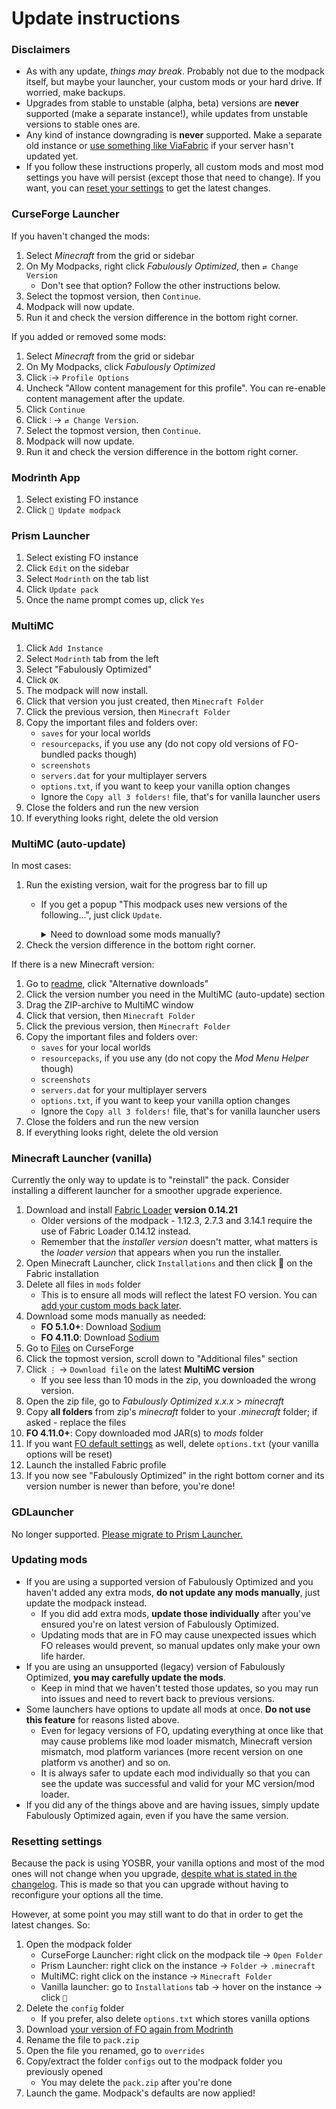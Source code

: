 # Update instructions

### Disclaimers

- As with any update, *things may break*. Probably not due to the modpack itself, but maybe your launcher, your custom mods or your hard drive. If worried, make backups.
- Upgrades from stable to unstable (alpha, beta) versions are **never** supported (make a separate instance!), while updates from unstable versions to stable ones are.
- Any kind of instance downgrading is **never** supported. Make a separate old instance or [use something like ViaFabric](chat-reporting-faq.md#but-my-favorite-server-requires-1.19) if your server hasn't updated yet.
- If you follow these instructions properly, all custom mods and most mod settings you have will persist (except those that need to change). If you want, you can [reset your settings](#resetting-settings) to get the latest changes.

### CurseForge Launcher

If you haven't changed the mods:

1. Select _Minecraft_ from the grid or sidebar
2. On My Modpacks, right click _Fabulously Optimized_, then `⇄ Change Version`
   * Don't see that option? Follow the other instructions below.
3. Select the topmost version, then `Continue`.
4. Modpack will now update.
5. Run it and check the version difference in the bottom right corner.

If you added or removed some mods:

1. Select _Minecraft_ from the grid or sidebar
2. On My Modpacks, click _Fabulously Optimized_
3. Click `⫶`→ `Profile Options`
4. Uncheck "Allow content management for this profile". You can re-enable content management after the update.
5. Click `Continue`
6. Click `⫶` → `⇄ Change Version`.
7. Select the topmost version, then `Continue`.
8. Modpack will now update.
9. Run it and check the version difference in the bottom right corner.

### Modrinth App

1. Select existing FO instance
2. Click `🔄 Update modpack`

### Prism Launcher

1. Select existing FO instance
2. Click `Edit` on the sidebar
3. Select `Modrinth` on the tab list
4. Click `Update pack`
5. Once the name prompt comes up, click `Yes`

### MultiMC

1. Click `Add Instance`
2. Select `Modrinth` tab from the left
3. Select "Fabulously Optimized"
4. Click `OK`
5. The modpack will now install.
6. Click that version you just created, then `Minecraft Folder`
7. Click the previous version, then `Minecraft Folder`
8. Copy the important files and folders over:
   * `saves` for your local worlds
   * `resourcepacks`, if you use any (do not copy old versions of FO-bundled packs though)
   * `screenshots`
   * `servers.dat` for your multiplayer servers
   * `options.txt`, if you want to keep your vanilla option changes
   * Ignore the `Copy all 3 folders!` file, that's for vanilla launcher users 
9. Close the folders and run the new version
10. If everything looks right, delete the old version

### MultiMC (auto-update)

In most cases:

1. Run the existing version, wait for the progress bar to fill up
   * If you get a popup "This modpack uses new versions of the following...", just click `Update`.
       <details>
          <summary>Need to download some mods manually?</summary>
          If you get asked to download a specific jar, it means I am not allowed to bundle it and you must add it manually:

        1. Copy and paste the given address to your browser
        2. Click `Cancel Launch`
        3. Click `Download` on the mod
        4. On MultiMC, click on the instance, then click `View Mods`
        5. Drag the downloaded mod into the mod list
        6. Click `Launch`
  
      </details>
2. Check the version difference in the bottom right corner.

If there is a new Minecraft version:

1. Go to [readme](https://github.com/Fabulously-Optimized/fabulously-optimized#downloads), click "Alternative downloads"
2. Click the version number you need in the MultiMC (auto-update) section
3. Drag the ZIP-archive to MultiMC window
4. Click that version, then `Minecraft Folder`
5. Click the previous version, then `Minecraft Folder`
6. Copy the important files and folders over:
   * `saves` for your local worlds
   * `resourcepacks`, if you use any (do not copy the _Mod Menu Helper_ though)
   * `screenshots`
   * `servers.dat` for your multiplayer servers
   * `options.txt`, if you want to keep your vanilla option changes
   * Ignore the `Copy all 3 folders!` file, that's for vanilla launcher users 
7. Close the folders and run the new version
8. If everything looks right, delete the old version

### Minecraft Launcher (vanilla)

Currently the only way to update is to "reinstall" the pack. Consider installing a different launcher for a smoother upgrade experience.

1. Download and install [Fabric Loader](https://fabricmc.net/use/) **version 0.14.21**
   * Older versions of the modpack - 1.12.3, 2.7.3 and 3.14.1 require the use of Fabric Loader 0.14.12 instead.
   * Remember that the _installer version_ doesn't matter, what matters is the _loader version_ that appears when you run the installer.
2. Open Minecraft Launcher, click `Installations` and then click 📂 on the Fabric installation
3. Delete all files in `mods` folder
   * This is to ensure all mods will reflect the latest FO version. You can [add your custom mods back later](adding-more-mods.md).
4. Download some mods manually as needed:
   * **FO 5.1.0+**: Download [Sodium](https://modrinth.com/mod/sodium/version/mc1.20-0.4.10)
   * **FO 4.11.0**: Download [Sodium](https://modrinth.com/mod/sodium/version/mc1.19.4-0.4.10)
5. Go to [Files](https://www.curseforge.com/minecraft/modpacks/fabulously-optimized/files) on CurseForge
6. Click the topmost version, scroll down to "Additional files" section
7. Click `⋮` → `Download file` on the latest **MultiMC version**
   * If you see less than 10 mods in the zip, you downloaded the wrong version.  
8. Open the zip file, go to _Fabulously Optimized x.x.x_ > _minecraft_
9. Copy **all folders** from zip's _minecraft_ folder to your _.minecraft_ folder; if asked - replace the files
10. **FO 4.11.0+**: Copy downloaded mod JAR(s) to _mods_ folder
11. If you want [FO default settings](changed-options.md) as well, delete `options.txt` (your vanilla options will be reset)
12. Launch the installed Fabric profile
13. If you now see "Fabulously Optimized" in the right bottom corner and its version number is newer than before, you're done!

### GDLauncher

No longer supported. [Please migrate to Prism Launcher.](install-instructions.md#gdlauncher)

### Updating mods

* If you are using a supported version of Fabulously Optimized and you haven't added any extra mods, **do not update any mods manually**, just update the modpack instead.
   * If you did add extra mods, **update those individually** after you've ensured you're on latest version of Fabulously Optimized.
   * Updating mods that are in FO may cause unexpected issues which FO releases would prevent, so manual updates only make your own life harder.
* If you are using an unsupported (legacy) version of Fabulously Optimized, **you may carefully update the mods**.
   * Keep in mind that we haven't tested those updates, so you may run into issues and need to revert back to previous versions.
* Some launchers have options to update all mods at once. **Do not use this feature** for reasons listed above.
    * Even for legacy versions of FO, updating everything at once like that may cause problems like mod loader mismatch, Minecraft version mismatch, mod platform variances (more recent version on one platform vs another) and so on.
    * It is always safer to update each mod individually so that you can see the update was successful and valid for your MC version/mod loader.
* If you did any of the things above and are having issues, simply update Fabulously Optimized again, even if you have the same version.

### Resetting settings

Because the pack is using YOSBR, your vanilla options and most of the mod ones will not change when you upgrade, [despite what is stated in the changelog](https://github.com/Fabulously-Optimized/fabulously-optimized/blob/main/CHANGELOG.md). This is made so that you can upgrade without having to reconfigure your options all the time. 

However, at some point you may still want to do that in order to get the latest changes. So:

1. Open the modpack folder
   * CurseForge Launcher: right click on the modpack tile → `Open Folder`
   * Prism Launcher: right click on the instance → `Folder` → `.minecraft`
   * MultiMC: right click on the instance → `Minecraft Folder`
   * Vanilla launcher: go to `Installations` tab → hover on the instance → click `📁`
2. Delete the `config` folder
   * If you prefer, also delete `options.txt` which stores vanilla options
3. Download [your version of FO again from Modrinth](https://modrinth.com/modpack/fabulously-optimized/versions)
4. Rename the file to `pack.zip`
5. Open the file you renamed, go to `overrides`
6. Copy/extract the folder `configs` out to the modpack folder you previously opened
   * You may delete the `pack.zip` after you're done
7. Launch the game. Modpack's defaults are now applied!
